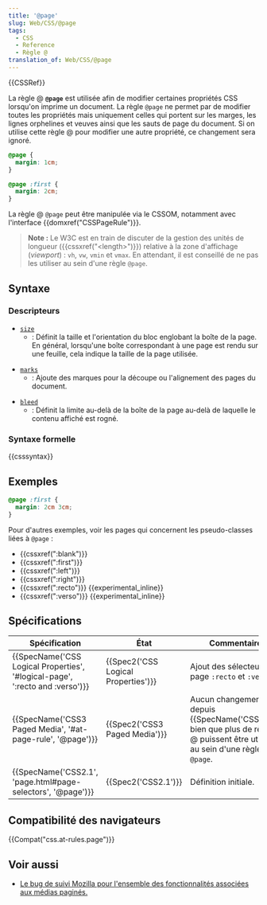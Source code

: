 ```yaml
---
title: '@page'
slug: Web/CSS/@page
tags:
  - CSS
  - Reference
  - Règle @
translation_of: Web/CSS/@page
---
```

{{CSSRef}}

La règle @ **`@page`** est utilisée afin de modifier certaines propriétés CSS lorsqu'on imprime un document. La règle `@page` ne permet par de modifier toutes les propriétés mais uniquement celles qui portent sur les marges, les lignes orphelines et veuves ainsi que les sauts de page du document. Si on utilise cette règle @ pour modifier une autre propriété, ce changement sera ignoré.

```css
@page {
  margin: 1cm;
}

@page :first {
  margin: 2cm;
}
```

La règle @ `@page` peut être manipulée via le CSSOM, notamment avec l'interface {{domxref("CSSPageRule")}}.

> **Note :** Le W3C est en train de discuter de la gestion des unités de longueur ({{cssxref("&lt;length&gt;")}}) relative à la zone d'affichage (_viewport_) : `vh`, `vw`, `vmin` et `vmax`. En attendant, il est conseillé de ne pas les utiliser au sein d'une règle `@page`.

## Syntaxe

### Descripteurs

- [`size`](/fr/docs/Web/CSS/@page/size)
  - : Définit la taille et l'orientation du bloc englobant la boîte de la page. En général, lorsqu'une boîte correspondant à une page est rendu sur une feuille, cela indique la taille de la page utilisée.

<!---->

- [`marks`](/fr/docs/orphaned/Web/CSS/@page/marks)
  - : Ajoute des marques pour la découpe ou l'alignement des pages du document.

<!---->

- [`bleed`](/fr/docs/orphaned/Web/CSS/@page/bleed)
  - : Définit la limite au-delà de la boîte de la page au-delà de laquelle le contenu affiché est rogné.

### Syntaxe formelle

{{csssyntax}}

## Exemples

```css
@page :first {
  margin: 2cm 3cm;
}
```

Pour d'autres exemples, voir les pages qui concernent les pseudo-classes liées à `@page` :

- {{cssxref(":blank")}}
- {{cssxref(":first")}}
- {{cssxref(":left")}}
- {{cssxref(":right")}}
- {{cssxref(":recto")}} {{experimental_inline}}
- {{cssxref(":verso")}} {{experimental_inline}}

## Spécifications

| Spécification                                                                                        | État                                             | Commentaires                                                                                                                          |
| ---------------------------------------------------------------------------------------------------- | ------------------------------------------------ | ------------------------------------------------------------------------------------------------------------------------------------- |
| {{SpecName('CSS Logical Properties', '#logical-page', ':recto and :verso')}} | {{Spec2('CSS Logical Properties')}} | Ajout des sélecteurs de page `:recto` et `:verso`.                                                                                    |
| {{SpecName('CSS3 Paged Media', '#at-page-rule', '@page')}}                         | {{Spec2('CSS3 Paged Media')}}         | Aucun changement depuis  {{SpecName('CSS2.1')}}, bien que plus de règles @ puissent être utilisées au sein d'une règle `@page`. |
| {{SpecName('CSS2.1', 'page.html#page-selectors', '@page')}}                     | {{Spec2('CSS2.1')}}                         | Définition initiale.                                                                                                                  |

## Compatibilité des navigateurs

{{Compat("css.at-rules.page")}}

## Voir aussi

- [Le bug de suivi Mozilla pour l'ensemble des fonctionnalités associées aux médias paginés.](https://bugzilla.mozilla.org/show_bug.cgi?id=286443)
